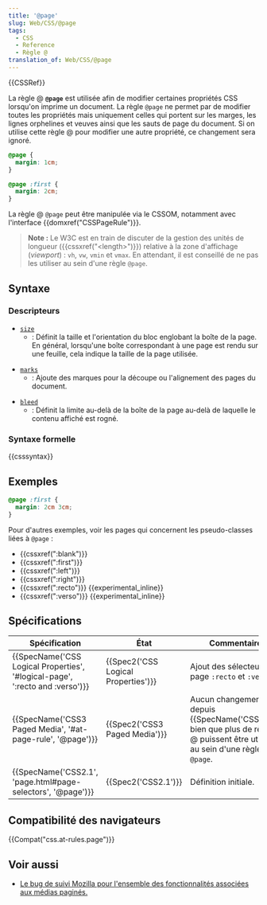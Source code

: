 ```yaml
---
title: '@page'
slug: Web/CSS/@page
tags:
  - CSS
  - Reference
  - Règle @
translation_of: Web/CSS/@page
---
```

{{CSSRef}}

La règle @ **`@page`** est utilisée afin de modifier certaines propriétés CSS lorsqu'on imprime un document. La règle `@page` ne permet par de modifier toutes les propriétés mais uniquement celles qui portent sur les marges, les lignes orphelines et veuves ainsi que les sauts de page du document. Si on utilise cette règle @ pour modifier une autre propriété, ce changement sera ignoré.

```css
@page {
  margin: 1cm;
}

@page :first {
  margin: 2cm;
}
```

La règle @ `@page` peut être manipulée via le CSSOM, notamment avec l'interface {{domxref("CSSPageRule")}}.

> **Note :** Le W3C est en train de discuter de la gestion des unités de longueur ({{cssxref("&lt;length&gt;")}}) relative à la zone d'affichage (_viewport_) : `vh`, `vw`, `vmin` et `vmax`. En attendant, il est conseillé de ne pas les utiliser au sein d'une règle `@page`.

## Syntaxe

### Descripteurs

- [`size`](/fr/docs/Web/CSS/@page/size)
  - : Définit la taille et l'orientation du bloc englobant la boîte de la page. En général, lorsqu'une boîte correspondant à une page est rendu sur une feuille, cela indique la taille de la page utilisée.

<!---->

- [`marks`](/fr/docs/orphaned/Web/CSS/@page/marks)
  - : Ajoute des marques pour la découpe ou l'alignement des pages du document.

<!---->

- [`bleed`](/fr/docs/orphaned/Web/CSS/@page/bleed)
  - : Définit la limite au-delà de la boîte de la page au-delà de laquelle le contenu affiché est rogné.

### Syntaxe formelle

{{csssyntax}}

## Exemples

```css
@page :first {
  margin: 2cm 3cm;
}
```

Pour d'autres exemples, voir les pages qui concernent les pseudo-classes liées à `@page` :

- {{cssxref(":blank")}}
- {{cssxref(":first")}}
- {{cssxref(":left")}}
- {{cssxref(":right")}}
- {{cssxref(":recto")}} {{experimental_inline}}
- {{cssxref(":verso")}} {{experimental_inline}}

## Spécifications

| Spécification                                                                                        | État                                             | Commentaires                                                                                                                          |
| ---------------------------------------------------------------------------------------------------- | ------------------------------------------------ | ------------------------------------------------------------------------------------------------------------------------------------- |
| {{SpecName('CSS Logical Properties', '#logical-page', ':recto and :verso')}} | {{Spec2('CSS Logical Properties')}} | Ajout des sélecteurs de page `:recto` et `:verso`.                                                                                    |
| {{SpecName('CSS3 Paged Media', '#at-page-rule', '@page')}}                         | {{Spec2('CSS3 Paged Media')}}         | Aucun changement depuis  {{SpecName('CSS2.1')}}, bien que plus de règles @ puissent être utilisées au sein d'une règle `@page`. |
| {{SpecName('CSS2.1', 'page.html#page-selectors', '@page')}}                     | {{Spec2('CSS2.1')}}                         | Définition initiale.                                                                                                                  |

## Compatibilité des navigateurs

{{Compat("css.at-rules.page")}}

## Voir aussi

- [Le bug de suivi Mozilla pour l'ensemble des fonctionnalités associées aux médias paginés.](https://bugzilla.mozilla.org/show_bug.cgi?id=286443)
